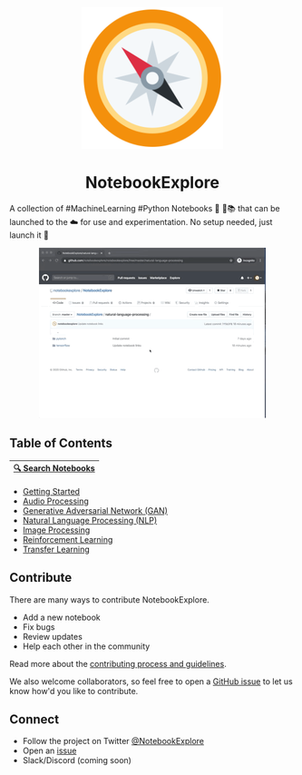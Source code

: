 <p align="center">
  <img src="https://github.com/notebookexplore/notebookexplore/blob/master/logo.png" alt="NotebookExplore logo" width="250"/>
  <h1 align="center">NotebookExplore</h1>
</p>

A collection of #MachineLearning #Python Notebooks 🤖 🐍📚 that can be launched to the ☁️ for use and experimentation. No setup needed, just launch it 🚀

<p align="center">
  <img src="./demo.gif" alt="NotebookExplore logo" />
</p>

## Table of Contents

| [🔍 Search Notebooks](https://github.com/notebookexplore/notebookexplore/find/master) |
| ------------------------------------------------------------------------------------- |


- [Getting Started](https://github.com/notebookexplore/notebookexplore/blob/master/getting-started)
- [Audio Processing](https://github.com/notebookexplore/notebookexplore/blob/master/audio-processing)
- [Generative Adversarial Network (GAN)](https://github.com/notebookexplore/notebookexplore/blob/master/generative-adversarial-network)
- [Natural Language Processing (NLP)](https://github.com/notebookexplore/notebookexplore/blob/master/natural-language-processing)
- [Image Processing](https://github.com/notebookexplore/notebookexplore/blob/master/image-processing)
- [Reinforcement Learning](https://github.com/notebookexplore/notebookexplore/blob/master/reinforcement-learning)
- [Transfer Learning](https://github.com/notebookexplore/NotebookExplore/tree/master/transfer-learning)

## Contribute

There are many ways to contribute NotebookExplore.

- Add a new notebook
- Fix bugs
- Review updates
- Help each other in the community

Read more about the [contributing process and guidelines](https://github.com/notebookexplore/NotebookExplore/tree/master/.github/CONTRIBUTING.md).

We also welcome collaborators, so feel free to open a [GitHub issue](https://github.com/notebookexplore/notebookexplore/issues/new) to let us know how'd you like to contribute.

## Connect

- Follow the project on Twitter [@NotebookExplore](https://twitter.com/NotebookExplore)
- Open an [issue](https://github.com/notebookexplore/notebookexplore/issues/new)
- Slack/Discord (coming soon)
